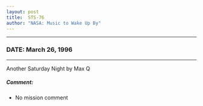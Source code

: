 ```yaml
---
layout: post
title:  STS-76
author: "NASA: Music to Wake Up By"
---
```


----
### DATE: March 26, 1996
----
Another Saturday Night by Max Q

##### Comment:
* No mission comment
